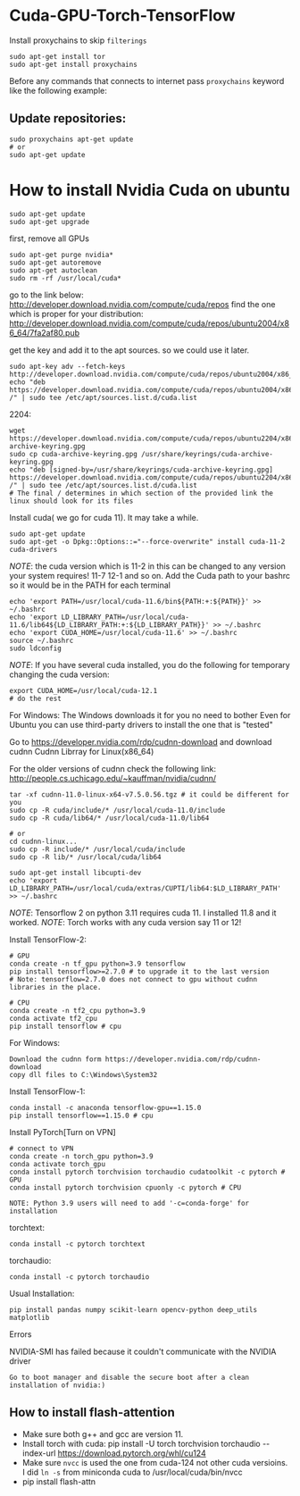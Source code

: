 # Cuda-GPU-Torch-TensorFlow

Install proxychains to skip `filterings`
```
sudo apt-get install tor
sudo apt-get install proxychains
```
Before any commands that connects to internet pass `proxychains` keyword like the following example:  

## Update repositories:
```commandline
sudo proxychains apt-get update
# or 
sudo apt-get update
```


# How to install Nvidia Cuda on ubuntu

```
sudo apt-get update
sudo apt-get upgrade
```

first, remove all GPUs
```
sudo apt-get purge nvidia*
sudo apt-get autoremove
sudo apt-get autoclean
sudo rm -rf /usr/local/cuda*
```

go to the link below:
http://developer.download.nvidia.com/compute/cuda/repos
find the one which is proper for your distribution:
http://developer.download.nvidia.com/compute/cuda/repos/ubuntu2004/x86_64/7fa2af80.pub

get the key and add it to the apt sources. so we could use it later.
```
sudo apt-key adv --fetch-keys http://developer.download.nvidia.com/compute/cuda/repos/ubuntu2004/x86_64/7fa2af80.pub
echo "deb https://developer.download.nvidia.com/compute/cuda/repos/ubuntu2004/x86_64 /" | sudo tee /etc/apt/sources.list.d/cuda.list
```
2204:
```
wget https://developer.download.nvidia.com/compute/cuda/repos/ubuntu2204/x86_64/cuda-archive-keyring.gpg
sudo cp cuda-archive-keyring.gpg /usr/share/keyrings/cuda-archive-keyring.gpg
echo "deb [signed-by=/usr/share/keyrings/cuda-archive-keyring.gpg] https://developer.download.nvidia.com/compute/cuda/repos/ubuntu2204/x86_64 /" | sudo tee /etc/apt/sources.list.d/cuda.list
# The final / determines in which section of the provided link the linux should look for its files
```
Install cuda( we go for cuda 11). It may take a while.
```
sudo apt-get update 
sudo apt-get -o Dpkg::Options::="--force-overwrite" install cuda-11-2 cuda-drivers
```
*NOTE*: the cuda version which is 11-2 in this can be changed to any version your system requires! 11-7 12-1 and so on.
Add the Cuda path to your bashrc so it would be in the PATH for each terminal
```
echo 'export PATH=/usr/local/cuda-11.6/bin${PATH:+:${PATH}}' >> ~/.bashrc
echo 'export LD_LIBRARY_PATH=/usr/local/cuda-11.6/lib64${LD_LIBRARY_PATH:+:${LD_LIBRARY_PATH}}' >> ~/.bashrc
echo 'export CUDA_HOME=/usr/local/cuda-11.6' >> ~/.bashrc
source ~/.bashrc
sudo ldconfig
```
*NOTE*: If you have several cuda installed, you do the following for temporary changing the cuda version:
```
export CUDA_HOME=/usr/local/cuda-12.1
# do the rest
```
For Windows:
The Windows downloads it for you no need to bother
Even for Ubuntu you can use third-party drivers to install the one that is "tested"

Go to https://developer.nvidia.com/rdp/cudnn-download and download cudnn
Cudnn Librray for Linux(x86_64)

For the older versions of cudnn check the following link:
http://people.cs.uchicago.edu/~kauffman/nvidia/cudnn/


```
tar -xf cudnn-11.0-linux-x64-v7.5.0.56.tgz # it could be different for you
sudo cp -R cuda/include/* /usr/local/cuda-11.0/include
sudo cp -R cuda/lib64/* /usr/local/cuda-11.0/lib64

# or
cd cudnn-linux...
sudo cp -R include/* /usr/local/cuda/include
sudo cp -R lib/* /usr/local/cuda/lib64
```

```
sudo apt-get install libcupti-dev
echo 'export LD_LIBRARY_PATH=/usr/local/cuda/extras/CUPTI/lib64:$LD_LIBRARY_PATH' >> ~/.bashrc
```
*NOTE*: Tensorflow 2 on python 3.11 requires cuda 11. I installed 11.8 and it worked.
*NOTE*: Torch works with any cuda version say 11 or 12!

Install TensorFlow-2: 
```
# GPU
conda create -n tf_gpu python=3.9 tensorflow
pip install tensorflow>=2.7.0 # to upgrade it to the last version
# Note: tensorflow=2.7.0 does not connect to gpu without cudnn libraries in the place.

# CPU
conda create -n tf2_cpu python=3.9
conda activate tf2_cpu
pip install tensorflow # cpu
```

For Windows:
```
Download the cudnn form https://developer.nvidia.com/rdp/cudnn-download 
copy dll files to C:\Windows\System32
```

Install TensorFlow-1:
```
conda install -c anaconda tensorflow-gpu==1.15.0
pip install tensorflow==1.15.0 # cpu
```

Install PyTorch[Turn on VPN]
```
# connect to VPN
conda create -n torch_gpu python=3.9
conda activate torch_gpu
conda install pytorch torchvision torchaudio cudatoolkit -c pytorch # GPU
conda install pytorch torchvision cpuonly -c pytorch # CPU
```

```
NOTE: Python 3.9 users will need to add '-c=conda-forge' for installation
```

torchtext:
```
conda install -c pytorch torchtext
```

torchaudio:
```
conda install -c pytorch torchaudio
```


Usual Installation:

```
pip install pandas numpy scikit-learn opencv-python deep_utils matplotlib
```


Errors

NVIDIA-SMI has failed because it couldn't communicate with the NVIDIA driver
```
Go to boot manager and disable the secure boot after a clean installation of nvidia:)
```

## How to install flash-attention
- Make sure both g++ and gcc are version 11.
- Install torch with cuda: pip install -U torch torchvision torchaudio --index-url https://download.pytorch.org/whl/cu124
- Make sure `nvcc` is used the one from cuda-124 not other cuda versioins. I did `ln -s` from miniconda cuda to /usr/local/cuda/bin/nvcc
- pip install flash-attn
